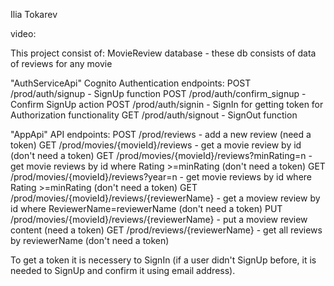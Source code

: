 Ilia Tokarev

video: 

This project consist of:
MovieReview database - these db consists of data of reviews for any movie

"AuthServiceApi" Cognito Authentication endpoints:
POST /prod/auth/signup - SignUp function
POST /prod/auth/confirm_signup - Confirm SignUp action
POST /prod/auth/signin - SignIn for getting token for Authorization functionality
GET /prod/auth/signout - SignOut function

"AppApi" API endpoints:
POST /prod/reviews - add a new review (need a token)
GET /prod/movies/{movieId}/reviews - get a movie review by id (don't need a token)
GET /prod/movies/{movieId}/reviews?minRating=n - get movie reviews by id where Rating >=minRating (don't need a token)
GET /prod/movies/{movieId}/reviews?year=n - get movie reviews by id where Rating >=minRating (don't need a token)
GET /prod/movies/{movieId}/reviews/{reviewerName} - get a moview review by id where ReviewerName=reviewerName (don't need a token)
PUT /prod/movies/{movieId}/reviews/{reviewerName} - put a moview review content (need a token)
GET /prod/reviews/{reviewerName} - get all reviews by reviewerName (don't need a token)

To get a token it is necessery to SignIn (if a user didn't SignUp before, it is needed to SignUp and confirm it using email address).

